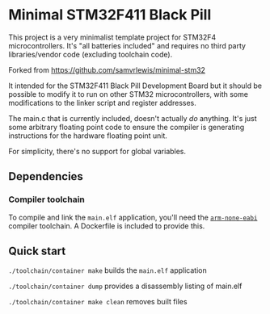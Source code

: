 # Minimal STM32F411 Black Pill

This project is a very minimalist template project for STM32F4 microcontrollers.
It's "all batteries included" and requires no third party libraries/vendor code (excluding toolchain code).

Forked from https://github.com/samvrlewis/minimal-stm32

It intended for the STM32F411 Black Pill Development Board but it should be
possible to modify it to run on other STM32 microcontrollers, with some
modifications to the linker script and register addresses.

The main.c that is currently included, doesn't actually *do* anything. It's
just some arbitrary floating point code to ensure the compiler is generating
instructions for the hardware floating point unit.

For simplicity, there's no support for global variables.

## Dependencies

### Compiler toolchain

To compile and link the `main.elf` application, you'll need the
[`arm-none-eabi`](https://launchpad.net/gcc-arm-embedded/+download)
compiler toolchain. A Dockerfile is included to provide this.

## Quick start

`./toolchain/container make` builds the `main.elf` application

`./toolchain/container dump` provides a disassembly listing of main.elf

`./toolchain/container make clean` removes built files
